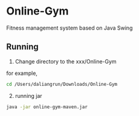 # Online-Gym
Fitness management system based on Java Swing 



## Running

1. Change directory to the xxx/Online-Gym

for example,

```sh
cd /Users/daliangrun/Downloads/Online-Gym
```

2. running jar 

```sh
java -jar online-gym-maven.jar 
```





